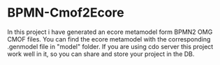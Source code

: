 BPMN-Cmof2Ecore
===============
In this project i have generated an ecore metamodel form BPMN2 OMG CMOF files. You can find the ecore metamodel with the
corresponding .genmodel file in "model" folder. If you are using cdo server this project work well in it, so you can 
share and store your project in the DB.
